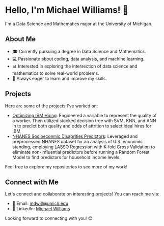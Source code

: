 # Hello, I'm Michael Williams! 👋

I'm a Data Science and Mathematics major at the University of Michigan.

## About Me

- 🎓 Currently pursuing a degree in Data Science and Mathematics.
- 💻 Passionate about coding, data analysis, and machine learning.
- 📊 Interested in exploring the intersection of data science and mathematics to solve real-world problems.
- 🌱 Always eager to learn and improve my skills.

## Projects

Here are some of the projects I've worked on:

- [Optimizing IBM Hiring](https://github.com/micdwill/IBM-Hiring): Engineered a variable to represent the quality of a worker. Then utilized stacked decision tree with SVM, KNN, and ANN in to predict both quality and odds of attrition to select ideal hires for IBM.
- [NHANES Socioeconmic Disaprities Predictors](https://github.com/micdwill/NHANES-Socioeconomic-Predictors): Leveraged and preprocessed NHANES dataset for an analysis of U.S. economic standing, employing LASSO Regression with K-fold Cross Validation to eliminate non-influential predictors before running a Random Forest Model to find predictors for household income levels

Feel free to explore my repositories to see more of my work!

## Connect with Me

Let's connect and collaborate on interesting projects! You can reach me via:

- 📧 Email: [mdwill@umich.edu](mailto:mdwill@umich.edu)
- 💼 LinkedIn: [Michael Williams](https://www.linkedin.com/in/micdwilliams)

Looking forward to connecting with you! 😊


<!---
micdwill/micdwill is a ✨ special ✨ repository because its `README.md` (this file) appears on your GitHub profile.
You can click the Preview link to take a look at your changes.
--->
